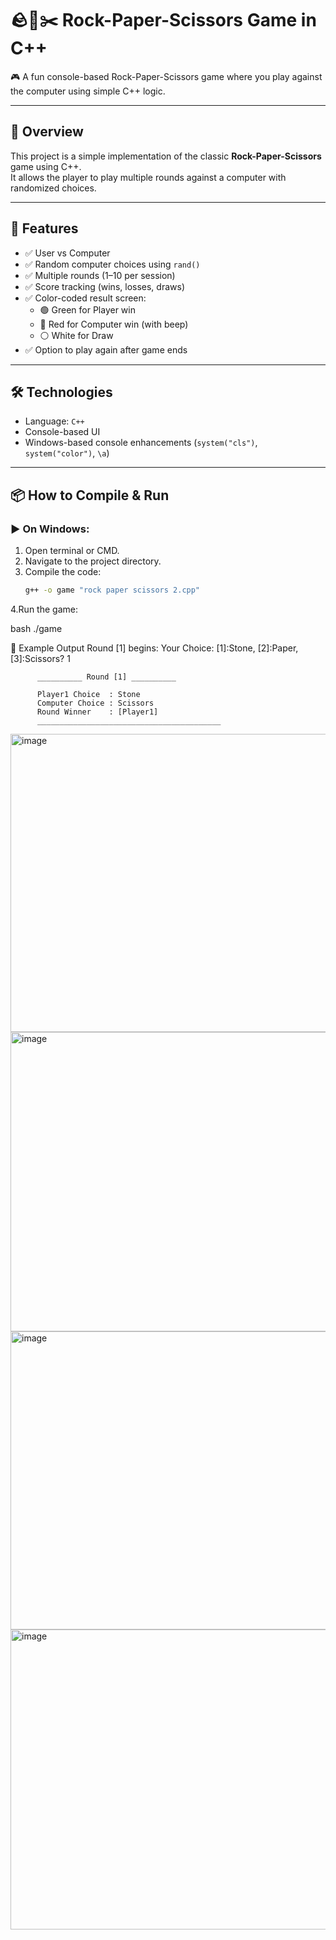 # 🪨📄✂️ Rock-Paper-Scissors Game in C++

🎮 A fun console-based Rock-Paper-Scissors game where you play against the computer using simple C++ logic.

---

## 📌 Overview

This project is a simple implementation of the classic **Rock-Paper-Scissors** game using C++.  
It allows the player to play multiple rounds against a computer with randomized choices.

---

## 🚀 Features

- ✅ User vs Computer
- ✅ Random computer choices using `rand()`
- ✅ Multiple rounds (1–10 per session)
- ✅ Score tracking (wins, losses, draws)
- ✅ Color-coded result screen:
  - 🟢 Green for Player win
  - 🔴 Red for Computer win (with beep)
  - ⚪ White for Draw
- ✅ Option to play again after game ends

---

## 🛠️ Technologies

- Language: `C++`
- Console-based UI
- Windows-based console enhancements (`system("cls")`, `system("color")`, `\a`)

---

## 📦 How to Compile & Run

### ▶️ On Windows:

1. Open terminal or CMD.
2. Navigate to the project directory.
3. Compile the code:
   ```bash
   g++ -o game "rock paper scissors 2.cpp"
4.Run the game:

bash
./game

📝 Example Output
Round [1] begins:
Your Choice: [1]:Stone, [2]:Paper, [3]:Scissors? 1

          __________ Round [1] __________

          Player1 Choice  : Stone
          Computer Choice : Scissors
          Round Winner    : [Player1]
          _________________________________________


<img width="958" height="477" alt="image" src="https://github.com/user-attachments/assets/8043dd68-bc40-4226-8a76-707ff1158d21" />

<img width="958" height="479" alt="image" src="https://github.com/user-attachments/assets/07463e69-46fe-405b-a70e-bb6e48f57c6b" />

<img width="959" height="477" alt="image" src="https://github.com/user-attachments/assets/bc79528c-5578-4247-b00c-479c7fb251f3" />

<img width="959" height="480" alt="image" src="https://github.com/user-attachments/assets/61132a42-167b-49bd-965f-a179ad0cc30a" />




